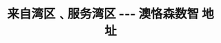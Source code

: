 ---
widget: contact
headless: true
weight: 60
title: '来自湾区﹑服务湾区  --- 澳恪森数智 地址'
subtitle: 
content:
  email: oxon8com@outlook.com
  address:
    street: '广州市 从化区温泉镇温泉东路75号 [湾区设计开放大学]  75 Wenquan East Rd, Conghua'
    city: 'Guangzhou, Guangdong'
    country: China
    country_code: CN
  coordinates:
    latitude: '23.64359'
    longitude: '113.65146'
  autolink: true
design:
  columns: '1'
  background:
  # Choose colors such as from https://html-color-codes.info
    gradient_start: '#5b92e5'
    gradient_end: '#002147'
  # The gradient angle from 0-360 degrees
    gradient_angle: 120
  # Text color (true=light, false=dark, or remove for the dynamic theme color).
  #text_color_light: true
---